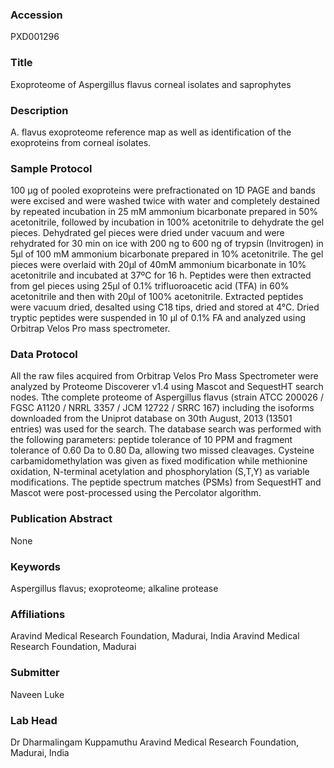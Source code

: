 ### Accession
PXD001296

### Title
Exoproteome of Aspergillus flavus corneal isolates and saprophytes

### Description
A. flavus exoproteome reference map as well as identification of the exoproteins from corneal isolates.

### Sample Protocol
100 µg of pooled exoproteins were prefractionated on 1D PAGE and bands were excised and were washed twice with water and completely destained by repeated incubation in 25 mM ammonium bicarbonate prepared in 50% acetonitrile, followed by incubation in 100% acetonitrile to dehydrate the gel pieces. Dehydrated gel pieces were dried under vacuum and were rehydrated for 30 min on ice with 200 ng to 600 ng of trypsin (Invitrogen) in 5µl of 100 mM ammonium bicarbonate prepared in 10% acetonitrile. The gel pieces were overlaid with 20µl of 40mM ammonium bicarbonate in 10% acetonitrile and incubated at 37ºC for 16 h. Peptides were then extracted from gel pieces using 25µl of 0.1% trifluoroacetic acid (TFA) in 60% acetonitrile and then with 20µl of 100% acetonitrile. Extracted peptides were vacuum dried, desalted using C18 tips, dried and stored at 4°C. Dried tryptic peptides were suspended in 10 µl of 0.1% FA and analyzed using Orbitrap Velos Pro mass spectrometer.

### Data Protocol
All the raw files acquired from Orbitrap Velos Pro Mass Spectrometer were analyzed by Proteome Discoverer v1.4 using Mascot and SequestHT search nodes. Tthe complete proteome of Aspergillus flavus (strain ATCC 200026 / FGSC A1120 / NRRL 3357 / JCM 12722 / SRRC 167) including the isoforms downloaded from the Uniprot database on 30th August, 2013 (13501 entries) was used for the search. The database search was performed with the following parameters: peptide tolerance of 10 PPM and fragment tolerance of 0.60 Da to 0.80 Da, allowing two missed cleavages.  Cysteine carbamidomethylation was given as fixed modification while methionine oxidation, N-terminal acetylation and phosphorylation (S,T,Y) as variable modifications. The peptide spectrum matches (PSMs) from SequestHT and Mascot were post-processed using the Percolator algorithm.

### Publication Abstract
None

### Keywords
Aspergillus flavus; exoproteome; alkaline protease

### Affiliations
Aravind Medical Research Foundation, Madurai, India
Aravind Medical Research Foundation, Madurai

### Submitter
Naveen Luke

### Lab Head
Dr Dharmalingam Kuppamuthu
Aravind Medical Research Foundation, Madurai, India


